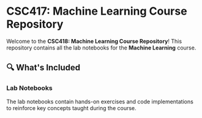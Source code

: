 # CSC417: Machine Learning Course Repository  

Welcome to the **CSC418: Machine Learning Course Repository**! This repository contains all the lab notebooks for the **Machine Learning** course.  



## 🔍 What's Included  

### **Lab Notebooks**  
The lab notebooks contain hands-on exercises and code implementations to reinforce key concepts taught during the course.

